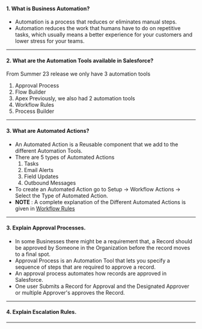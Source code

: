 #### 1. What is Business Automation?
- Automation is a process that reduces or eliminates manual steps.
- Automation reduces the work that humans have to do on repetitive tasks, which usually means a better experience for your customers and lower stress for your teams.
___
#### 2. What are the Automation Tools available in Salesforce?
From Summer 23 release we only have 3 automation tools
1. Approval Process
2. Flow Builder
3. Apex
Previously, we also had 2 automation tools
1. Workflow Rules
2. Process Builder
___
#### 3. What are Automated Actions?
- An Automated Action is a Reusable component that we add to the different Automation Tools.
- There are 5 types of Automated Actions
	1. Tasks
	2. Email Alerts
	3. Field Updates
	4. Outbound Messages
- To create an Automated Action go to Setup &rarr; Workflow Actions &rarr; Select the Type of Automated Action.
- **NOTE** : A complete explanation of the Different Automated Actions is given in [Workflow Rules](../02._Automation/02._Workflow_Rules)
___
#### 3. Explain Approval Processes.
- In some Businesses there might be a requirement that, a Record should be approved by Someone in the Organization before the record moves to a final spot.
- Approval Process is an Automation Tool that lets you specify a sequence of steps that are required to approve a record.
- An approval process automates how records are approved in Salesforce.
- One user Submits a Record for Approval and the Designated Approver or multiple Approver's approves the Record.
___
#### 4. Explain Escalation Rules.
___

